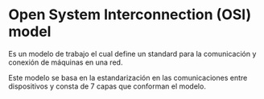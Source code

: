 # Open System Interconnection (OSI) model

Es un modelo de trabajo el cual define un standard para la comunicación y conexión de máquinas en una red.

Este modelo se basa en la estandarización en las comunicaciones entre dispositivos y consta de 7 capas que conforman el modelo.
